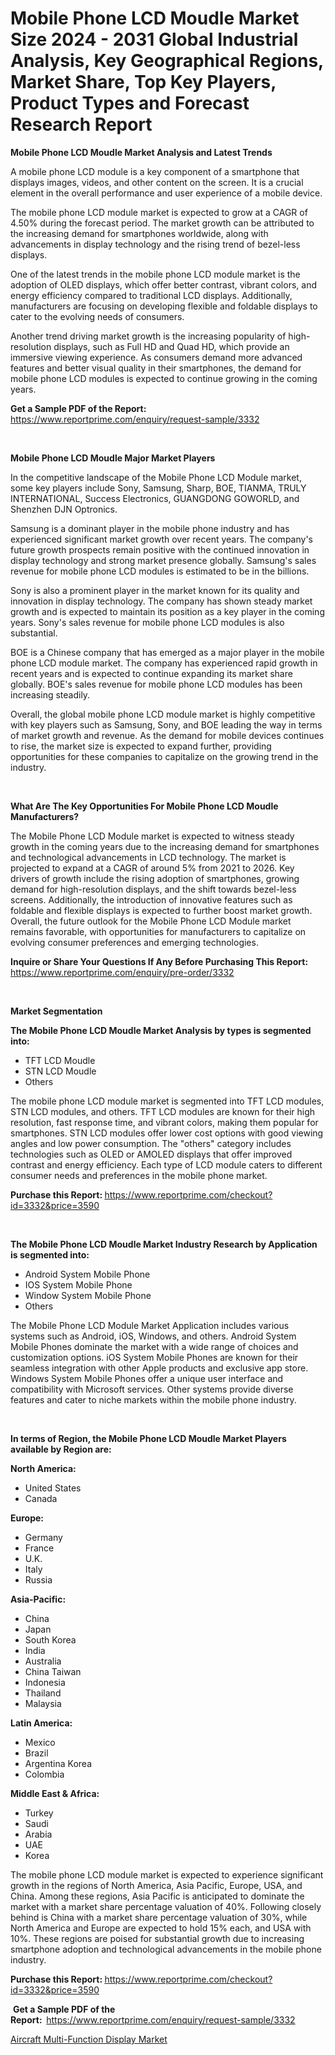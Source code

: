<p><h1>Mobile Phone LCD Moudle Market Size 2024 - 2031 Global Industrial Analysis, Key Geographical Regions, Market Share, Top Key Players, Product Types and Forecast Research Report</h1></p><p><strong>Mobile Phone LCD Moudle Market Analysis and Latest Trends</strong></p>
<p><p>A mobile phone LCD module is a key component of a smartphone that displays images, videos, and other content on the screen. It is a crucial element in the overall performance and user experience of a mobile device.</p><p>The mobile phone LCD module market is expected to grow at a CAGR of 4.50% during the forecast period. The market growth can be attributed to the increasing demand for smartphones worldwide, along with advancements in display technology and the rising trend of bezel-less displays.</p><p>One of the latest trends in the mobile phone LCD module market is the adoption of OLED displays, which offer better contrast, vibrant colors, and energy efficiency compared to traditional LCD displays. Additionally, manufacturers are focusing on developing flexible and foldable displays to cater to the evolving needs of consumers.</p><p>Another trend driving market growth is the increasing popularity of high-resolution displays, such as Full HD and Quad HD, which provide an immersive viewing experience. As consumers demand more advanced features and better visual quality in their smartphones, the demand for mobile phone LCD modules is expected to continue growing in the coming years.</p></p>
<p><strong>Get a Sample PDF of the Report:&nbsp;</strong> <a href="https://www.reportprime.com/enquiry/request-sample/3332">https://www.reportprime.com/enquiry/request-sample/3332</a></p>
<p>&nbsp;</p>
<p><strong>Mobile Phone LCD Moudle Major Market Players</strong></p>
<p><p>In the competitive landscape of the Mobile Phone LCD Module market, some key players include Sony, Samsung, Sharp, BOE, TIANMA, TRULY INTERNATIONAL, Success Electronics, GUANGDONG GOWORLD, and Shenzhen DJN Optronics. </p><p>Samsung is a dominant player in the mobile phone industry and has experienced significant market growth over recent years. The company's future growth prospects remain positive with the continued innovation in display technology and strong market presence globally. Samsung's sales revenue for mobile phone LCD modules is estimated to be in the billions.</p><p>Sony is also a prominent player in the market known for its quality and innovation in display technology. The company has shown steady market growth and is expected to maintain its position as a key player in the coming years. Sony's sales revenue for mobile phone LCD modules is also substantial.</p><p>BOE is a Chinese company that has emerged as a major player in the mobile phone LCD module market. The company has experienced rapid growth in recent years and is expected to continue expanding its market share globally. BOE's sales revenue for mobile phone LCD modules has been increasing steadily.</p><p>Overall, the global mobile phone LCD module market is highly competitive with key players such as Samsung, Sony, and BOE leading the way in terms of market growth and revenue. As the demand for mobile devices continues to rise, the market size is expected to expand further, providing opportunities for these companies to capitalize on the growing trend in the industry.</p></p>
<p>&nbsp;</p>
<p><strong>What Are The Key Opportunities For Mobile Phone LCD Moudle Manufacturers?</strong></p>
<p><p>The Mobile Phone LCD Module market is expected to witness steady growth in the coming years due to the increasing demand for smartphones and technological advancements in LCD technology. The market is projected to expand at a CAGR of around 5% from 2021 to 2026. Key drivers of growth include the rising adoption of smartphones, growing demand for high-resolution displays, and the shift towards bezel-less screens. Additionally, the introduction of innovative features such as foldable and flexible displays is expected to further boost market growth. Overall, the future outlook for the Mobile Phone LCD Module market remains favorable, with opportunities for manufacturers to capitalize on evolving consumer preferences and emerging technologies.</p></p>
<p><strong>Inquire or Share Your Questions If Any Before Purchasing This Report:</strong> <a href="https://www.reportprime.com/enquiry/pre-order/3332">https://www.reportprime.com/enquiry/pre-order/3332</a></p>
<p>&nbsp;</p>
<p><strong>Market Segmentation</strong></p>
<p><strong>The Mobile Phone LCD Moudle Market Analysis by types is segmented into:</strong></p>
<p><ul><li>TFT LCD Moudle</li><li>STN LCD Moudle</li><li>Others</li></ul></p>
<p><p>The mobile phone LCD module market is segmented into TFT LCD modules, STN LCD modules, and others. TFT LCD modules are known for their high resolution, fast response time, and vibrant colors, making them popular for smartphones. STN LCD modules offer lower cost options with good viewing angles and low power consumption. The "others" category includes technologies such as OLED or AMOLED displays that offer improved contrast and energy efficiency. Each type of LCD module caters to different consumer needs and preferences in the mobile phone market.</p></p>
<p><strong>Purchase this Report:&nbsp;</strong><a href="https://www.reportprime.com/checkout?id=3332&price=3590">https://www.reportprime.com/checkout?id=3332&price=3590</a></p>
<p>&nbsp;</p>
<p><strong>The Mobile Phone LCD Moudle Market Industry Research by Application is segmented into:</strong></p>
<p><ul><li>Android System Mobile Phone</li><li>IOS System Mobile Phone</li><li>Window System Mobile Phone</li><li>Others</li></ul></p>
<p><p>The Mobile Phone LCD Module Market Application includes various systems such as Android, iOS, Windows, and others. Android System Mobile Phones dominate the market with a wide range of choices and customization options. iOS System Mobile Phones are known for their seamless integration with other Apple products and exclusive app store. Windows System Mobile Phones offer a unique user interface and compatibility with Microsoft services. Other systems provide diverse features and cater to niche markets within the mobile phone industry.</p></p>
<p>&nbsp;</p>
<p><strong>In terms of Region, the Mobile Phone LCD Moudle Market Players available by Region are:</strong></p>
<p>
    <p> <strong> North America: </strong>
        <ul>
            <li>United States</li>
            <li>Canada</li>
        </ul>
        </p> 
    <p> <strong> Europe: </strong>
        <ul>
            <li>Germany</li>
            <li>France</li>
            <li>U.K.</li>
            <li>Italy</li>
            <li>Russia</li>
        </ul>
        </p> 
    <p> <strong> Asia-Pacific: </strong>
        <ul>
            <li>China</li>
            <li>Japan</li>
            <li>South Korea</li>
            <li>India</li>
            <li>Australia</li>
            <li>China Taiwan</li>
            <li>Indonesia</li>
            <li>Thailand</li>
            <li>Malaysia</li>
        </ul>
        </p> 
    <p> <strong> Latin America: </strong>
        <ul>
            <li>Mexico</li>
            <li>Brazil</li>
            <li>Argentina Korea</li>
            <li>Colombia</li>
        </ul>
        </p> 
    <p> <strong> Middle East & Africa: </strong>
        <ul>
            <li>Turkey</li>
            <li>Saudi</li>
            <li>Arabia</li>
            <li>UAE</li>
            <li>Korea</li>
        </ul>
    </p>
    </p>
<p><p>The mobile phone LCD module market is expected to experience significant growth in the regions of North America, Asia Pacific, Europe, USA, and China. Among these regions, Asia Pacific is anticipated to dominate the market with a market share percentage valuation of 40%. Following closely behind is China with a market share percentage valuation of 30%, while North America and Europe are expected to hold 15% each, and USA with 10%. These regions are poised for substantial growth due to increasing smartphone adoption and technological advancements in the mobile phone industry.</p></p>
<p><strong>Purchase this Report: </strong><a href="https://www.reportprime.com/checkout?id=3332&price=3590">https://www.reportprime.com/checkout?id=3332&price=3590</a></p>
<p>&nbsp;<strong>Get a Sample PDF of the Report:&nbsp;&nbsp;</strong><a href="https://www.reportprime.com/enquiry/request-sample/3332">https://www.reportprime.com/enquiry/request-sample/3332</a></p>
<p><strong></strong></p>
<p><p><a href="https://github.com/GroverBarry/Market-Research-Report-List-4/blob/main/aircraft-multi-function-display-market.md">Aircraft Multi-Function Display Market</a></p></p>